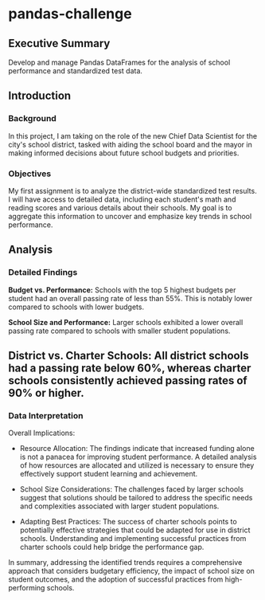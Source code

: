 # pandas-challenge

## Executive Summary
Develop and manage Pandas DataFrames for the analysis of school performance and standardized test data.

## Introduction
### Background
In this project, I am taking on the role of the new Chief Data Scientist for the city's school district, tasked with aiding the school board and the mayor in making informed decisions about future school budgets and priorities.

### Objectives
My first assignment is to analyze the district-wide standardized test results. I will have access to detailed data, including each student's math and reading scores and various details about their schools. My goal is to aggregate this information to uncover and emphasize key trends in school performance.


## Analysis
### Detailed Findings
**Budget vs. Performance:** Schools with the top 5 highest budgets per student had an overall passing rate of less than 55%. This is notably lower compared to schools with lower budgets.

**School Size and Performance:** Larger schools exhibited a lower overall passing rate compared to schools with smaller student populations.

**District vs. Charter Schools:** All district schools had a passing rate below 60%, whereas charter schools consistently achieved passing rates of 90% or higher.
---

### Data Interpretation
Overall Implications:

- Resource Allocation: The findings indicate that increased funding alone is not a panacea for improving student performance. A detailed analysis of how resources are allocated and utilized is necessary to ensure they effectively support student learning and achievement.

- School Size Considerations: The challenges faced by larger schools suggest that solutions should be tailored to address the specific needs and complexities associated with larger student populations.

- Adapting Best Practices: The success of charter schools points to potentially effective strategies that could be adapted for use in district schools. Understanding and implementing successful practices from charter schools could help bridge the performance gap.

In summary, addressing the identified trends requires a comprehensive approach that considers budgetary efficiency, the impact of school size on student outcomes, and the adoption of successful practices from high-performing schools.
